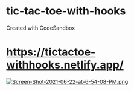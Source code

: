 # tic-tac-toe-with-hooks
Created with CodeSandbox
# https://tictactoe-withhooks.netlify.app/

[![Screen-Shot-2021-06-22-at-6-54-08-PM.png](https://i.postimg.cc/Xqw2bknk/Screen-Shot-2021-06-22-at-6-54-08-PM.png)](https://postimg.cc/Mfp00RMn)
